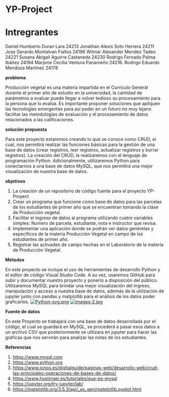 # YP-Project

# Intregrantes 
Daniel Humberto Duran Lara 24213
Jonathan Alexis Soto Herrera 24211
Jose Gerardo Montalvan Fiallos 24196
Wilmar Alexander Mendez Tadeo 24221
Susana Abigail Aguirre Castaneda 24230
Rodrigo Fernado Palma Ibáñez 24194
Marjorie Cecilia Ventura Panameño 24216.
Rodrigo Eduardo Mendoza Martínez 24178

**problema** 

Producción vegetal es una materia impartida en el Currículo General durante el primer año de estudio en la universidad, la cantidad de parámetros a evaluar puede llegar a volver tedioso su procesamiento para la persona que lo evalúa. Es importante proponer soluciones que apliquen las tecnologías emergentes para así poder en un futuro no muy lejano facilitar las metodologías de evaluación y el procesamiento de datos relacionados a las calificaciones. 

**solución propuesta**

Para este proyecto estaremos creando lo que se conoce como CRUD, el cual, nos permitirá realizar las funciones básicas para la gestión de una base de datos (crear registros, leer registros, actualizar registros y borrar registros). La creación del CRUD, la realizaremos con el lenguaje de programación Python. Adicionalmente, utilizaremos Python para conectarnos a una base de datos MySQL, que nos permitirá una mejor visualización de nuestra base de datos. 

**objetivos**
1.	La creación de un repositorio de código fuente para el proyecto YP-Proyect
2.	Crear un programa que funcione como base de datos para las parcelas de los estudiantes de primer año que se encuentran tomando la clase de Producción vegetal.
3.	Facilitar el ingreso de datos al programa utilizando cuatro variables simples: Numero de parcela, estudiante, nota e instructor que revisa.
4.	Implementar una aplicación donde se podrán ver datos genérelas y específicos de la materia Producción Vegetal en campo de los estudiantes de primer año.
5.	Registrar las activades de campo hechas en el Laboratorio de la materia de Producción Vegetal.

**Métodos** 

En este proyecto se incluye el uso de herramientas de desarrollo Python y el editor de código Visual Studio Code. A su vez, usaremos GitHub para subir y documentar nuestro proyecto y ponerlo a disposición del público. Utilizaremos MySQL para brindar una mejor visualización del ingreso, manipulación y acceso a nuestra base de datos, además de la utilización de jupyter junto con pandas y matplotlib para el análisis de los datos poder graficarlos. 
[![Python-svg.png](https://i.postimg.cc/m2kXvnY1/Python-svg.png)](https://postimg.cc/56cSvnkf)
[![images-2.jpg](https://i.postimg.cc/YCW7QRCZ/images-2.jpg)](https://postimg.cc/4YsjgztQ)

**Fuente de datos**

En este Proyecto se trabajará con una base de datos desarrollada por el código, el cual se guardará en MySQL, se procederá a pasar esos datos a un archivo CSV que posteriormente se utilizara en jupyter para hacer las gráficas que nos servirán para analizar las notas de los estudiantes.

**Referencias** 

1.	https://www.mysql.com
2.	https://www.python.org
3.	https://www.ionos.es/digitalguide/paginas-web/desarrollo-web/crud-las-principales-operaciones-de-bases-de-datos/
4.	https://www.hostinger.es/tutoriales/que-es-mysql
5.	https://jupyter.org/try-jupyter/lab/
6.	https://matplotlib.org/3.5.3/api/_as_gen/matplotlib.pyplot.html
